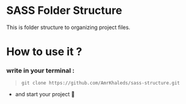 # SASS Folder Structure
This is folder structure to organizing project files.

# How to use it ?
### write in your terminal :

> ```git clone https://github.com/AmrKhaleds/sass-structure.git```
- and start your project 🥰

